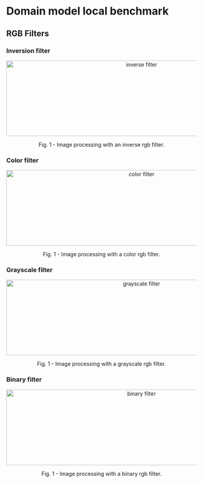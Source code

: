 # Domain model local benchmark

## RGB Filters

### Inversion filter

<p align="center">
    <img src="https://i.imgur.com/08572mU.png" width="700" height = "200" alt="inverse filter">
    <p align="center">Fig. 1 - Image processing with an inverse rgb filter.</p>
</p>

### Color filter

<p align="center">
    <img src="https://i.imgur.com/OEhWIkw.png" width="700" height = "200" alt="color filter">
    <p align="center">Fig. 1 - Image processing with a color rgb filter.</p>
</p>


### Grayscale filter

<p align="center">
    <img src="https://i.imgur.com/CMBoh3T.png" width="700" height = "200" alt="grayscale filter">
    <p align="center">Fig. 1 - Image processing with a grayscale rgb filter.</p>
</p>


### Binary filter

<p align="center">
    <img src="https://i.imgur.com/RsHcWLl.png" width="700" height = "200" alt="binary filter">
    <p align="center">Fig. 1 - Image processing with a binary rgb filter.</p>
</p>


